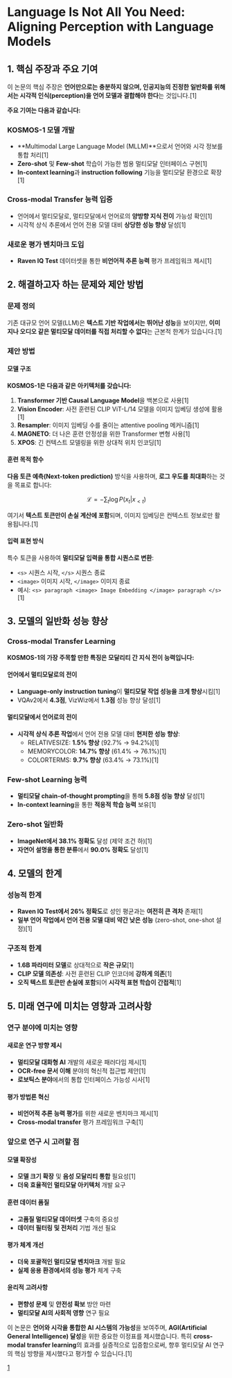 # Language Is Not All You Need: Aligning Perception with Language Models

## **1. 핵심 주장과 주요 기여**

이 논문의 핵심 주장은 **언어만으로는 충분하지 않으며, 인공지능의 진정한 일반화를 위해서는 시각적 인식(perception)을 언어 모델과 결합해야 한다**는 것입니다.[1]

**주요 기여는 다음과 같습니다:**

### **KOSMOS-1 모델 개발**
- **Multimodal Large Language Model (MLLM)**으로서 언어와 시각 정보를 통합 처리[1]
- **Zero-shot** 및 **Few-shot** 학습이 가능한 범용 멀티모달 인터페이스 구현[1]
- **In-context learning**과 **instruction following** 기능을 멀티모달 환경으로 확장[1]

### **Cross-modal Transfer 능력 입증**
- 언어에서 멀티모달로, 멀티모달에서 언어로의 **양방향 지식 전이** 가능성 확인[1]
- 시각적 상식 추론에서 언어 전용 모델 대비 **상당한 성능 향상** 달성[1]

### **새로운 평가 벤치마크 도입**
- **Raven IQ Test** 데이터셋을 통한 **비언어적 추론 능력** 평가 프레임워크 제시[1]

## **2. 해결하고자 하는 문제와 제안 방법**

### **문제 정의**
기존 대규모 언어 모델(LLM)은 **텍스트 기반 작업에서는 뛰어난 성능**을 보이지만, **이미지나 오디오 같은 멀티모달 데이터를 직접 처리할 수 없다**는 근본적 한계가 있습니다.[1]

### **제안 방법**

#### **모델 구조**
**KOSMOS-1은 다음과 같은 아키텍처를 갖습니다:**

1. **Transformer 기반 Causal Language Model**을 백본으로 사용[1]
2. **Vision Encoder**: 사전 훈련된 CLIP ViT-L/14 모델을 이미지 임베딩 생성에 활용[1]
3. **Resampler**: 이미지 임베딩 수를 줄이는 attentive pooling 메커니즘[1]
4. **MAGNETO**: 더 나은 훈련 안정성을 위한 Transformer 변형 사용[1]
5. **XPOS**: 긴 컨텍스트 모델링을 위한 상대적 위치 인코딩[1]

#### **훈련 목적 함수**
**다음 토큰 예측(Next-token prediction)** 방식을 사용하며, **로그 우도를 최대화**하는 것을 목표로 합니다:

$$ \mathcal{L} = -\sum_{t} \log P(x_t | x_{ < t}) $$

여기서 **텍스트 토큰만이 손실 계산에 포함**되며, 이미지 임베딩은 컨텍스트 정보로만 활용됩니다.[1]

#### **입력 표현 방식**
특수 토큰을 사용하여 **멀티모달 입력을 통합 시퀀스로 변환**:
- `<s>` 시퀀스 시작, `</s>` 시퀀스 종료  
- `<image>` 이미지 시작, `</image>` 이미지 종료
- 예시: `<s> paragraph <image> Image Embedding </image> paragraph </s>`[1]

## **3. 모델의 일반화 성능 향상**

### **Cross-modal Transfer Learning**
**KOSMOS-1의 가장 주목할 만한 특징은 모달리티 간 지식 전이 능력입니다:**

#### **언어에서 멀티모달로의 전이**
- **Language-only instruction tuning**이 **멀티모달 작업 성능을 크게 향상**시킴[1]
- VQAv2에서 **4.3점**, VizWiz에서 **1.3점** 성능 향상 달성[1]

#### **멀티모달에서 언어로의 전이**
- **시각적 상식 추론 작업**에서 언어 전용 모델 대비 **현저한 성능 향상**:
  - RELATIVESIZE: **1.5% 향상** (92.7% → 94.2%)[1]
  - MEMORYCOLOR: **14.7% 향상** (61.4% → 76.1%)[1]
  - COLORTERMS: **9.7% 향상** (63.4% → 73.1%)[1]

### **Few-shot Learning 능력**
- **멀티모달 chain-of-thought prompting**을 통해 **5.8점 성능 향상** 달성[1]
- **In-context learning**을 통한 **적응적 학습 능력** 보유[1]

### **Zero-shot 일반화**
- **ImageNet에서 38.1% 정확도** 달성 (제약 조건 하)[1]
- **자연어 설명을 통한 분류**에서 **90.0% 정확도** 달성[1]

## **4. 모델의 한계**

### **성능적 한계**
- **Raven IQ Test에서 26% 정확도**로 성인 평균과는 **여전히 큰 격차** 존재[1]
- **일부 언어 작업에서 언어 전용 모델 대비 약간 낮은 성능** (zero-shot, one-shot 설정)[1]

### **구조적 한계**
- **1.6B 파라미터 모델**로 상대적으로 **작은 규모**[1]
- **CLIP 모델 의존성**: 사전 훈련된 CLIP 인코더에 **강하게 의존**[1]
- **오직 텍스트 토큰만 손실에 포함**되어 **시각적 표현 학습이 간접적**[1]

## **5. 미래 연구에 미치는 영향과 고려사항**

### **연구 분야에 미치는 영향**

#### **새로운 연구 방향 제시**
- **멀티모달 대화형 AI** 개발의 새로운 패러다임 제시[1]
- **OCR-free 문서 이해** 분야의 혁신적 접근법 제안[1]
- **로보틱스 분야**에서의 통합 인터페이스 가능성 시사[1]

#### **평가 방법론 혁신**
- **비언어적 추론 능력 평가**를 위한 새로운 벤치마크 제시[1]
- **Cross-modal transfer** 평가 프레임워크 구축[1]

### **앞으로 연구 시 고려할 점**

#### **모델 확장성**
- **모델 크기 확장** 및 **음성 모달리티 통합** 필요성[1]
- **더욱 효율적인 멀티모달 아키텍처** 개발 요구

#### **훈련 데이터 품질**
- **고품질 멀티모달 데이터셋** 구축의 중요성
- **데이터 필터링 및 전처리** 기법 개선 필요

#### **평가 체계 개선**
- **더욱 포괄적인 멀티모달 벤치마크** 개발 필요
- **실제 응용 환경에서의 성능 평가** 체계 구축

#### **윤리적 고려사항**
- **편향성 문제** 및 **안전성 확보** 방안 마련
- **멀티모달 AI의 사회적 영향** 연구 필요

이 논문은 **언어와 시각을 통합한 AI 시스템의 가능성**을 보여주며, **AGI(Artificial General Intelligence) 달성**을 위한 중요한 이정표를 제시했습니다. 특히 **cross-modal transfer learning**의 효과를 실증적으로 입증함으로써, 향후 멀티모달 AI 연구의 핵심 방향을 제시했다고 평가할 수 있습니다.[1]

[1](https://ppl-ai-file-upload.s3.amazonaws.com/web/direct-files/attachments/65988149/22de4ad1-46c2-466c-a674-7e84f481e04c/2302.14045v2.pdf)
